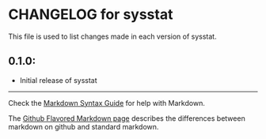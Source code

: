 # CHANGELOG for sysstat

This file is used to list changes made in each version of sysstat.

## 0.1.0:

* Initial release of sysstat

- - -
Check the [Markdown Syntax Guide](http://daringfireball.net/projects/markdown/syntax) for help with Markdown.

The [Github Flavored Markdown page](http://github.github.com/github-flavored-markdown/) describes the differences between markdown on github and standard markdown.
